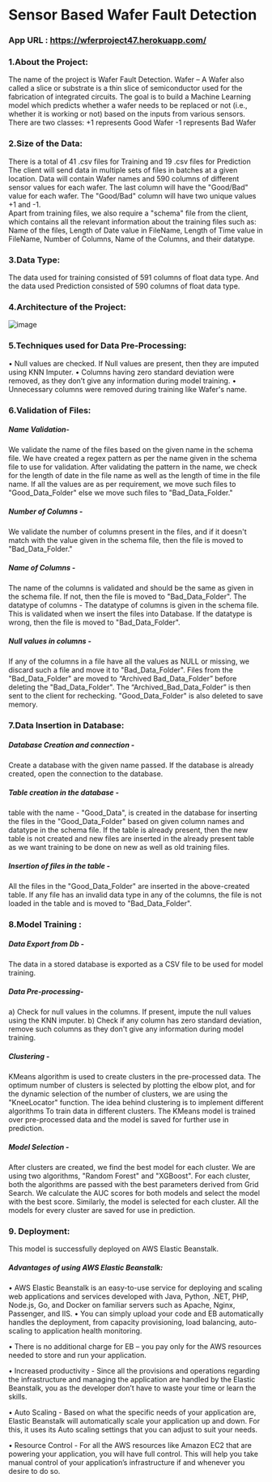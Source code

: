 # Sensor Based Wafer Fault Detection

### App URL : https://wferproject47.herokuapp.com/

### 1.About the Project:

The name of the project is Wafer Fault Detection.
Wafer – A Wafer also called a slice or substrate is a thin slice of semiconductor used for the fabrication of integrated circuits.
The goal is to build a Machine Learning model which predicts whether a wafer needs to be replaced or not (i.e., whether it is working or not) based on the inputs from various sensors.
There are two classes:
+1 represents Good Wafer
-1 represents Bad Wafer


### 2.Size of the Data:

There is a total of 41 .csv files for Training and 19 .csv files for Prediction
The client will send data in multiple sets of files in batches at a given location. Data will contain Wafer names and 590 columns of different sensor values for each wafer. The last column will have the "Good/Bad" value for each wafer.
The "Good/Bad" column will have two unique values +1 and -1.  
Apart from training files, we also require a "schema" file from the client, which contains all the relevant information about the training files such as:
Name of the files, Length of Date value in FileName, Length of Time value in FileName, Number of Columns, Name of the Columns, and their datatype.


### 3.Data Type:

The data used for training consisted of 591 columns of float data type.
And the data used Prediction consisted of 590 columns of float data type.


### 4.Architecture of the Project:

![image](https://user-images.githubusercontent.com/103372852/189519134-cd958dbf-ae04-4beb-b073-5ea75cb0325f.png)


### 5.Techniques used for Data Pre-Processing:

•	Null values are checked. If Null values are present, then they are imputed using KNN Imputer.
•	Columns having zero standard deviation were removed, as they don’t give any information during model training.
•	Unnecessary columns were removed during training like Wafer's name.


### 6.Validation of Files:

##### Name Validation- 
We validate the name of the files based on the given name in the schema file. We have created a regex pattern as per the name given in the schema file to use for validation. After validating the pattern in the name, we check for the length of date in the file name as well as the length of time in the file name. If all the values are as per requirement, we move such files to "Good_Data_Folder" else we move such files to "Bad_Data_Folder."
##### Number of Columns - 
We validate the number of columns present in the files, and if it doesn't match with the value given in the schema file, then the file is moved to "Bad_Data_Folder."

##### Name of Columns - 
The name of the columns is validated and should be the same as given in the schema file. If not, then the file is moved to "Bad_Data_Folder".
The datatype of columns - The datatype of columns is given in the schema file. This is validated when we insert the files into Database. If the datatype is wrong, then the file is moved to "Bad_Data_Folder".

##### Null values in columns - 
If any of the columns in a file have all the values as NULL or missing, we discard such a file and move it to "Bad_Data_Folder".
Files from the "Bad_Data_Folder" are moved to “Archived Bad_Data_Folder” before deleting the "Bad_Data_Folder".
The “Archived_Bad_Data_Folder” is then sent to the client for rechecking.
"Good_Data_Folder" is also deleted to save memory.


### 7.Data Insertion in Database:

##### Database Creation and connection - 
Create a database with the given name passed. If the database is already created, open the connection to the database. 

##### Table creation in the database - 
table with the name - "Good_Data", is created in the database for inserting the files in the "Good_Data_Folder" based on given column names and datatype in the schema file. If the table is already present, then the new table is not created and new files are inserted in the already present table as we want training to be done on new as well as old training files.  

##### Insertion of files in the table -
All the files in the "Good_Data_Folder" are inserted in the above-created table. If any file has an invalid data type in any of the columns, the file is not loaded in the table and is moved to "Bad_Data_Folder".

### 8.Model Training : 
##### Data Export from Db - 
The data in a stored database is exported as a CSV file to be used for model training.
##### Data Pre-processing- 
a) Check for null values in the columns. If present, impute the null values using the KNN imputer.
b) Check if any column has zero standard deviation, remove such columns as they don't give any information during model training.

##### Clustering - 
KMeans algorithm is used to create clusters in the pre-processed data. The optimum number of clusters is selected by plotting the elbow plot, and for the dynamic selection of the number of clusters, we are using the "KneeLocator" function. The idea behind clustering is to implement different algorithms To train data in different clusters. The KMeans model is trained over pre-processed data and the model is saved for further use in prediction.

##### Model Selection - 
After clusters are created, we find the best model for each cluster. We are using two algorithms, "Random Forest" and "XGBoost". For each cluster, both the algorithms are passed with the best parameters derived from Grid Search. We calculate the AUC scores for both models and select the model with the best score. Similarly, the model is selected for each cluster. All the models for every cluster are saved for use in prediction.

### 9.	Deployment:
This model is successfully deployed on AWS Elastic Beanstalk.
##### Advantages of using AWS Elastic Beanstalk:
•	AWS Elastic Beanstalk is an easy-to-use service for deploying and scaling web applications and services developed with Java, Python, .NET, PHP, Node.js, Go, and Docker on familiar servers such as Apache, Nginx, Passenger, and IIS.
•	You can simply upload your code and EB automatically handles the deployment, from capacity provisioning, load balancing, auto-scaling to application health monitoring.

•	There is no additional charge for EB – you pay only for the AWS resources needed to store and run your application.

•	Increased productivity - Since all the provisions and operations regarding the infrastructure and managing the application are handled by the Elastic Beanstalk, you as the developer don’t have to waste your time or learn the skills. 

•	Auto Scaling - Based on what the specific needs of your application are, Elastic Beanstalk will automatically scale your application up and down. For this, it uses its Auto scaling settings that you can adjust to suit your needs.

•	Resource Control - For all the AWS resources like Amazon EC2 that are powering your application, you will have full control. This will help you take manual control of your application’s infrastructure if and whenever you desire to do so.





    
    
  


    
    
    
    
    
    
    
    
    
    
    
     
    
     
    
